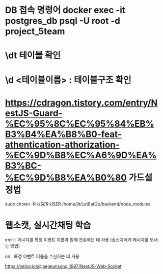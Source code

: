 # DB 접속 명령어 docker exec -it postgres_db psql -U root -d project_5team
# \dt 테이블 확인 
# \d <테이블이름> : 테이블구조 확인 

# https://cdragon.tistory.com/entry/NestJS-Guard-%EC%95%8C%EC%95%84%EB%B3%B4%EA%B8%B0-feat-athentication-athorization-%EC%9D%B8%EC%A6%9D%EA%B3%BC-%EC%9D%B8%EA%B0%80 가드설정법

sudo chown -R $USER:$USER /home/jit/LetEatGo/backend/node_modules

# 웹소캣, 실시간채팅 학습
emit : 메시지를 특정 이벤트 이름과 함께 전송하는 데 사용 (송신자에게 메시지를 보내는 방법)

on : 특정 이벤트 이름을 수신하는 데 사용 

https://velog.io/@jaegeunsong_1997/NestJS-Web-Socket